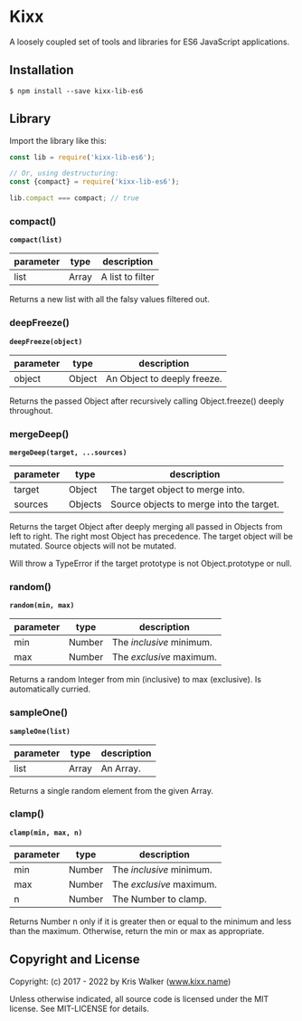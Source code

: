 Kixx
====
A loosely coupled set of tools and libraries for ES6 JavaScript applications.

Installation
------------

```
$ npm install --save kixx-lib-es6
```

## Library
Import the library like this:

```js
const lib = require('kixx-lib-es6');

// Or, using destructuring:
const {compact} = require('kixx-lib-es6');

lib.compact === compact; // true
```

### compact()
__`compact(list)`__

parameter | type | description
--------- | ---- | -----------
list | Array | A list to filter

Returns a new list with all the falsy values filtered out.

### deepFreeze()
__`deepFreeze(object)`__

parameter | type | description
--------- | ---- | -----------
object | Object | An Object to deeply freeze.

Returns the passed Object after recursively calling Object.freeze() deeply throughout.

### mergeDeep()
__`mergeDeep(target, ...sources)`__

parameter | type | description
--------- | ---- | -----------
target | Object | The target object to merge into.
sources | Objects | Source objects to merge into the target.

Returns the target Object after deeply merging all passed in Objects from left to right. The right most Object has precedence. The target object will be mutated. Source objects will not be mutated.

Will throw a TypeError if the target prototype is not Object.prototype or null.


### random()
__`random(min, max)`__

parameter | type | description
--------- | ---- | -----------
min | Number | The *inclusive* minimum.
max | Number | The *exclusive* maximum.

Returns a random Integer from min (inclusive) to max (exclusive). Is automatically curried.

### sampleOne()
__`sampleOne(list)`__

parameter | type | description
--------- | ---- | -----------
list | Array | An Array.

Returns a single random element from the given Array.

### clamp()
__`clamp(min, max, n)`__

parameter | type | description
--------- | ---- | -----------
min | Number | The *inclusive* minimum.
max | Number | The *exclusive* maximum.
n   | Number | The Number to clamp.

Returns Number n only if it is greater then or equal to the minimum and less than the maximum. Otherwise, return the min or max as appropriate.

Copyright and License
---------------------
Copyright: (c) 2017 - 2022 by Kris Walker (www.kixx.name)

Unless otherwise indicated, all source code is licensed under the MIT license. See MIT-LICENSE for details.

